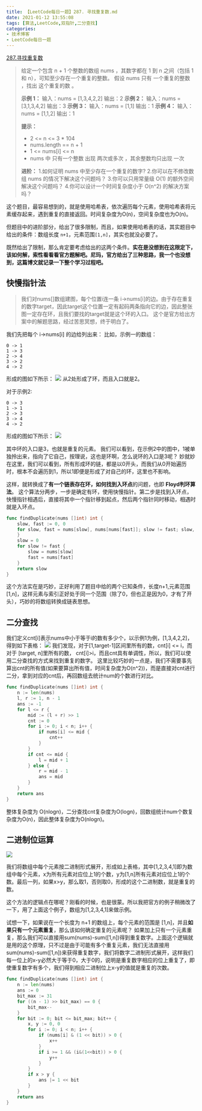 ```yaml
---
title: 【LeetCode每日一题】287. 寻找重复数.md
date: 2021-01-12 13:55:08
tags: [算法,LeetCode,双指针,二分查找]
categories:
- 技术博客
- LeetCode每日一题
---
```


[287.寻找重复数](https://leetcode-cn.com/problems/find-the-duplicate-number/)

> 给定一个包含 n + 1 个整数的数组 nums ，其数字都在 1 到 n 之间（包括 1 和 n），可知至少存在一个重复的整数。
> 假设 nums 只有 一个重复的整数 ，找出 这个重复的数 。
>
>**示例 1：**
>输入：nums = [1,3,4,2,2]
>输出：2
>**示例 2：**
>输入：nums = [3,1,3,4,2]
>输出：3
>**示例 3：**
>输入：nums = [1,1]
>输出：1
>**示例 4：**
>输入：nums = [1,1,2]
>输出：1
>
>**提示：**
>- 2 <= n <= 3 * 104
>- nums.length == n + 1
>- 1 <= nums[i] <= n
>- nums 中 只有一个整数 出现 两次或多次 ，其余整数均只出现 一次
> 
>**进阶：**
>1.如何证明 nums 中至少存在一个重复的数字?
>2.你可以在不修改数组 nums 的情况下解决这个问题吗？
>3.你可以只用常量级 O(1) 的额外空间解决这个问题吗？
>4.你可以设计一个时间复杂度小于 O(n^2) 的解决方案吗？

<!-- more -->

这个题目，最容易想到的，就是使用哈希表，依次遍历每个元素，使用哈希表将元素缓存起来，遇到重复的直接返回。时间复杂度为O(n)，空间复杂度也为O(n)。

但题目中的进阶部分，给出了很多限制，而且，如果使用哈希表的话，其实题目中给出的条件：数组长度 `n+1`，元素范围`[1,n]`，其实也就没必要了。

既然给出了限制，那么肯定要考虑给出的这两个条件。**实在是没想到在这限定下，该如何解，索性看看看官方题解吧。尼玛，官方给出了三种思路，我一个也没想到，这篇博文就记录一下整个学习过程吧。**

## 快慢指针法

> 我们对nums[]数组建图，每个位置i连一条 i->nums[i]的边。由于存在重复的数字target，因此target这个位置一定有起码两条指向它的边，因此整张图一定存在环，且我们要找的target就是这个环的入口。
这个是官方给出方案中的解题思路，经过苦思冥想，终于明白了。

我们先把每个 i->nums[i] 的边给列出来：
比如，示例一的数组：
```
0 -> 1
1 -> 3
2 -> 4
3 -> 2
4 -> 2
```

形成的图如下所示：
![](https://img-vnote-1251075307.cos.ap-beijing.myqcloud.com/1610444061_20210112143052356_1427042955.png)
从2处形成了环，而且入口就是2。

对于示例2:
```
0 -> 3
1 -> 1
2 -> 3
3 -> 4
4 -> 2
```

形成的图如下所示：
![](https://img-vnote-1251075307.cos.ap-beijing.myqcloud.com/1610444062_20210112143517862_1213574989.png)

其中环的入口是3，也就是重复的元素。
我们可以看到，在示例2中的图中，1被单独拎出来，指向了它自己，按理说，这也是环啊，怎么说环的入口是3呢？
妙就妙在这里，我们可以看到，所有形成环的链，都是以0开头，而我们从0开始遍历时，根本不会遍历到1，所以1即便是形成了对自己的环，这里也不影响。


这样，就转换成了**有一个链表存在环，如何找到入环点**的问题，也即 **Floyd判环算法**。
这个算法分两步，一步是确定有环，使用快慢指针。第二步是找到入环点，快慢指针相遇后，直接将其中一个指针移到起点，然后两个指针同时移动，相遇时就是入环点。

```go
func findDuplicate(nums []int) int {
    slow, fast := 0, 0
    for slow, fast = nums[slow], nums[nums[fast]]; slow != fast; slow, fast = nums[slow], nums[nums[fast]] {
    }
    slow = 0
    for slow != fast {
        slow = nums[slow]
        fast = nums[fast]
    }
    return slow
}
```

这个方法实在是巧妙，正好利用了题目中给的两个已知条件，长度n+1,元素范围[1,n]，这样元素与索引正好处于同一个范围（除了0，但也正是因为0，才有了开头），巧妙的将数组转换成链表思想。

## 二分查找
我们定义cnt[i]表示nums中小于等于i的数有多少个，以示例1为例，[1,3,4,2,2]，得到如下表格：
![](https://img-vnote-1251075307.cos.ap-beijing.myqcloud.com/1610444063_20210112162020477_1715683318.png)
我们发现，对于[1,target-1]区间里所有的数，cnt[i] <= i，而对于 [target, n]里所有的数， cnt[i]>i，而且cnt具有单调性，所以，我们可以使用二分查找的方式来找到重复的数字。
这里比较巧妙的一点是，我们不需要事先算出cnt的所有值(如果要算出所有值，时间复杂度为O(n^2))，而是直接对cnt进行二分，拿到对应的cnt后，再回数组去统计num的个数进行对比。

```go
func findDuplicate(nums []int) int {
    n := len(nums)
    l, r := 1, n - 1
    ans := -1
    for l <= r {
        mid := (l + r) >> 1
        cnt := 0
        for i := 0; i < n; i++ {
            if nums[i] <= mid {
                cnt++
            }
        }
        if cnt <= mid {
            l = mid + 1
        } else {
            r = mid - 1
            ans = mid
        }
    }
    return ans
}
```

整体复杂度为 O(nlogn)，二分查找cnt复杂度为O(logn)，回数组统计num个数复杂度为O(n)，因此整体复杂度为O(nlogn)。


## 二进制位运算

![](https://img-vnote-1251075307.cos.ap-beijing.myqcloud.com/1610444062_20210112151139482_1902644564.png)

我们将数组中每个元素按二进制形式展开，形成如上表格，其中[1,2,3,4,1]即为数组中每个元素，x为所有元素对应位上1的个数，y为[1,n]所有元素对应位上1的个数。最后一列，如果x>y，那么取1，否则取0，形成的这个二进制数，就是重复的数。

这个方法的逻辑点在哪呢？刚看的时候，也是很蒙。所以我把官方的例子稍微改了一下，用了上面这个例子，数组为[1,2,3,4,1]来做示例。

试想一下，如果说在一个长度为 n+1 的数组上，每个元素的范围是 [1,n]，并且**如果只有一个元素重复**，那么该如何确定重复的元素呢？
如果加上只有一个元素重复，那么我们可以直接用sum(nums)-sum([1,n])得到重复数字。上面这个逻辑就是用的这个原理，只不过是由于可能有多个重复元素，我们无法直接用sum(nums)-sum([1,n])来获得重复数字，我们将数字二进制形式展开，这样我们每一位上的x-y必然大于等于0，大于0的，说明是重复数字相应的位上重复了，即使重复数字有多个，我们得到相应二进制位上x-y的值就是重复的次数。

```go
func findDuplicate(nums []int) int {
    n := len(nums)
    ans := 0
    bit_max := 31
    for ((n - 1) >> bit_max) == 0 {
        bit_max--
    }
    for bit := 0; bit <= bit_max; bit++ {
        x, y := 0, 0
        for i := 0; i < n; i++ {
            if (nums[i] & (1 << bit)) > 0 {
                x++
            }
            if i >= 1 && (i&(1<<bit)) > 0 {
                y++
            }
        }
        if x > y {
            ans |= 1 << bit
        }
    }
    return ans
}

```

